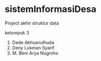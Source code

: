 # sistemInformasiDesa
Project akhir struktur data

kelompok 3
1. Dede Akhsanulhuda
2. Deny Lukman Syarif
3. M. Beni Arya Nugroho
